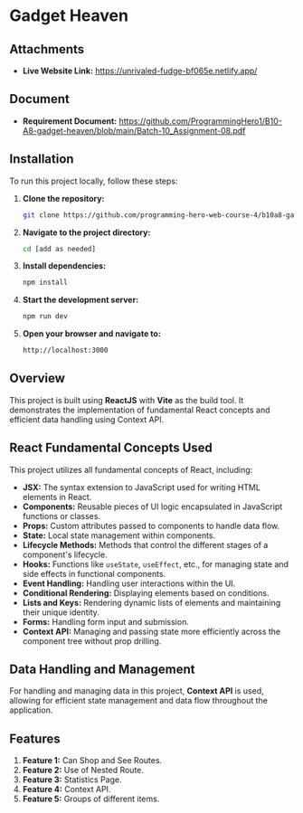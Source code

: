 # Gadget Heaven

## Attachments

- **Live Website Link:** https://unrivaled-fudge-bf065e.netlify.app/

## Document

- **Requirement Document:** https://github.com/ProgrammingHero1/B10-A8-gadget-heaven/blob/main/Batch-10_Assignment-08.pdf

## Installation

To run this project locally, follow these steps:

1. **Clone the repository:**

    ```bash
    git clone https://github.com/programming-hero-web-course-4/b10a8-gadget-heaven-Nur-Araf
    ```

2. **Navigate to the project directory:**

    ```bash
    cd [add as needed]
    ```

3. **Install dependencies:**

    ```bash
    npm install
    ```

4. **Start the development server:**

    ```bash
    npm run dev
    ```

5. **Open your browser and navigate to:**

    ```bash
    http://localhost:3000
    ```

## Overview

This project is built using **ReactJS** with **Vite** as the build tool. It demonstrates the implementation of fundamental React concepts and efficient data handling using Context API.

## React Fundamental Concepts Used

This project utilizes all fundamental concepts of React, including:

- **JSX:** The syntax extension to JavaScript used for writing HTML elements in React.
- **Components:** Reusable pieces of UI logic encapsulated in JavaScript functions or classes.
- **Props:** Custom attributes passed to components to handle data flow.
- **State:** Local state management within components.
- **Lifecycle Methods:** Methods that control the different stages of a component's lifecycle.
- **Hooks:** Functions like `useState`, `useEffect`, etc., for managing state and side effects in functional components.
- **Event Handling:** Handling user interactions within the UI.
- **Conditional Rendering:** Displaying elements based on conditions.
- **Lists and Keys:** Rendering dynamic lists of elements and maintaining their unique identity.
- **Forms:** Handling form input and submission.
- **Context API:** Managing and passing state more efficiently across the component tree without prop drilling.

## Data Handling and Management

For handling and managing data in this project, **Context API** is used, allowing for efficient state management and data flow throughout the application.

## Features

1. **Feature 1:** Can Shop and See Routes.
2. **Feature 2:** Use of Nested Route.
3. **Feature 3:** Statistics Page.
4. **Feature 4:** Context API.
5. **Feature 5:** Groups of different items.

